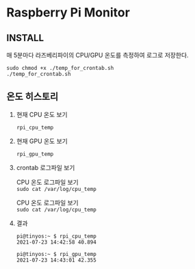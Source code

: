 # Raspberry Pi Monitor

## INSTALL

  매 5분마다 라즈베리파이의 CPU/GPU 온도를 측정하여 로그로 저장한다. <p>
  `sudo chmod +x ./temp_for_crontab.sh` <br />
  `./temp_for_crontab.sh`


## 온도 히스토리

1. 현재 CPU 온도 보기

    `rpi_cpu_temp`
    
1. 현재 GPU 온도 보기

    `rpi_gpu_temp`

1. crontab 로그파일 보기

    CPU 온도 로그파일 보기<br />
    `sudo cat /var/log/cpu_temp`

    CPU 온도 로그파일 보기<br />
    `sudo cat /var/log/cpu_temp`

1. 결과

    ```
    pi@tinyos:~ $ rpi_cpu_temp
    2021-07-23 14:42:58 40.894

    pi@tinyos:~ $ rpi_gpu_temp
    2021-07-23 14:43:01 42.355
    ```
